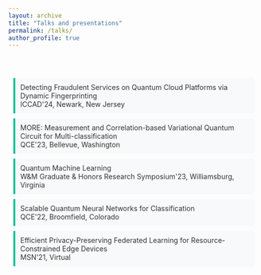 ```yaml
---
layout: archive
title: "Talks and presentations"
permalink: /talks/
author_profile: true
---
```

<!--
{% if site.talkmap_link == true %}

<p style="text-decoration:underline;"><a href="/talkmap.html">See a map of all the places I've given a talk!</a></p>

{% endif %}

{% for post in site.talks reversed %}
  {% include archive-single-talk.html %}
{% endfor %}
-->

<style>
    .green-quote {
        border-left: 4px solid #02c39a; /* Orange border */
        background-color: #f8f9fa; /* Light grey background */
        color: #333; /* Dark grey text color */
        padding: 10px 10px;
        margin: 10px;
        font-style: normal;
    }
  
</style>

<br>
<br>

<blockquote class="green-quote">
Detecting Fraudulent Services on Quantum Cloud Platforms via Dynamic Fingerprinting <br>
ICCAD'24, Newark, New Jersey
</blockquote>


<blockquote class="green-quote">
MORE: Measurement and Correlation-based Variational Quantum Circuit for Multi-classification <br>
QCE'23, Bellevue, Washington
</blockquote>

<blockquote class="green-quote">
Quantum Machine Learning <br>
W&M Graduate & Honors Research Symposium'23, Williamsburg, Virginia
</blockquote>

<blockquote class="green-quote">
Scalable Quantum Neural Networks for Classification <br>
QCE'22, Broomfield, Colorado
</blockquote>

<blockquote class="green-quote">
Efficient Privacy-Preserving Federated Learning for Resource-Constrained Edge Devices <br>
MSN'21, Virtual
</blockquote>

